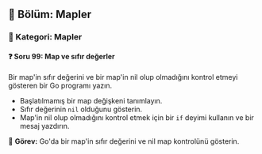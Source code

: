 ## 📘 Bölüm: Mapler  
### 🔹 Kategori: Mapler  
#### ❓ Soru 99: Map ve sıfır değerler

Bir map'in sıfır değerini ve bir map'in nil olup olmadığını kontrol etmeyi gösteren bir Go programı yazın.

- Başlatılmamış bir map değişkeni tanımlayın.
- Sıfır değerinin `nil` olduğunu gösterin.
- Map'in nil olup olmadığını kontrol etmek için bir `if` deyimi kullanın ve bir mesaj yazdırın.

🔧 **Görev:** Go'da bir map'in sıfır değerini ve nil map kontrolünü gösterin.
